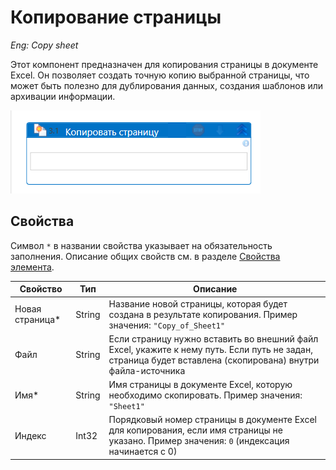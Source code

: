 # Копирование страницы

*Eng: Copy sheet*

Этот компонент предназначен для копирования страницы в документе Excel. Он позволяет создать точную копию выбранной страницы, что может быть полезно для дублирования данных, создания шаблонов или архивации информации.

![](../../../../resources/activities/basic/excel/excel-pages/copesheet.png)


## Свойства 

Символ `*` в названии свойства указывает на обязательность заполнения. Описание общих свойств см. в разделе [Свойства элемента](https://docs.primo-rpa.ru/primo-rpa/primo-studio/process/elements#svoistva-elementa).


| Свойство           | Тип        | Описание                                                                                                                        |
|------------------- | ---------- | ------------------------------------------------------------------------------------------------------------------------------- |
| Новая страница*    | String     | Название новой страницы, которая будет создана в результате копирования. Пример значения: `"Copy_of_Sheet1"` |
| Файл               | String     | Если страницу нужно вставить во внешний файл Excel, укажите к нему путь. Если путь не задан, страница будет вставлена (скопирована) внутри файла-источника |
| Имя*               | String     | Имя страницы в документе Excel, которую необходимо скопировать. Пример значения: `"Sheet1"` |
|Индекс              | Int32      | Порядковый номер страницы в документе Excel для копирования, если имя страницы не указано. Пример значения: `0` (индексация начинается с 0) |


